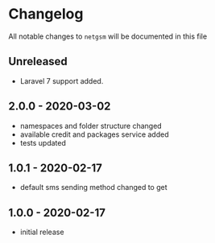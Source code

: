 # Changelog

All notable changes to `netgsm` will be documented in this file

## Unreleased
- Laravel 7 support added.

## 2.0.0 - 2020-03-02

- namespaces and folder structure changed
- available credit and packages service added
- tests updated

## 1.0.1 - 2020-02-17

- default sms sending method changed to get

## 1.0.0 - 2020-02-17

- initial release
